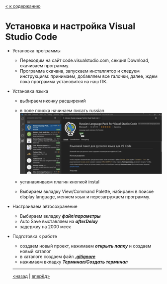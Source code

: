 [< к содержанию](./readme.md)

# Установка и настройка Visual Studio Code

* Установка программы

   -  Переходим на сайт code.visualstudio.com, секция Download,  скачиваем программу. 
   - Программа скачана, запускаем инсталлятор и следуем инструкциям: принимаем, добавляем все галочки, далее, ждем пока программа установится на наш ПК.

* Установка языка
    
   - выбираем иконку расширений
   - в поле поиска начинаем писать russian
   ![vscode](./assets/vscode.png)
   - устанавливаем плагин кнопкой instal 

   - Выбираем вкладку View/Command Palette, набираем в поиске display language, меняем язык и перезагружаем программу.

* Настраиваем автосохранение

   - Выбираем вкладку ***файл***/***параметры***
   - Auto Save выставляем на ***afterDelay***
   - задержку на 2000 мсек

* Подготовка к работе
  
   - создаем новый проект, нажимаем ***открыть папку*** и создаем новый каталог
   - в каталоге создаем файл [***.gitignore***](./.gitignore)
   - нажимаем вкладку ***Терминал/Создать терминал***

   ---

   [<назад](./sign_up.md) | [вперёд>](./repository.md)
